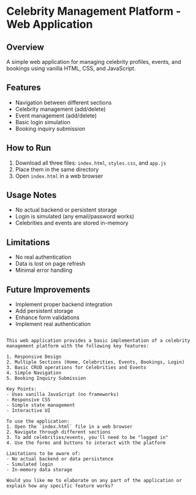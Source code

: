# Celebrity Management Platform - Web Application

## Overview
A simple web application for managing celebrity profiles, events, and bookings using vanilla HTML, CSS, and JavaScript.

## Features
- Navigation between different sections
- Celebrity management (add/delete)
- Event management (add/delete)
- Basic login simulation
- Booking inquiry submission

## How to Run
1. Download all three files: `index.html`, `styles.css`, and `app.js`
2. Place them in the same directory
3. Open `index.html` in a web browser

## Usage Notes
- No actual backend or persistent storage
- Login is simulated (any email/password works)
- Celebrities and events are stored in-memory

## Limitations
- No real authentication
- Data is lost on page refresh
- Minimal error handling

## Future Improvements
- Implement proper backend integration
- Add persistent storage
- Enhance form validations
- Implement real authentication
```

This web application provides a basic implementation of a celebrity management platform with the following key features:

1. Responsive Design
2. Multiple Sections (Home, Celebrities, Events, Bookings, Login)
3. Basic CRUD operations for Celebrities and Events
4. Simple Navigation
5. Booking Inquiry Submission

Key Points:
- Uses vanilla JavaScript (no frameworks)
- Responsive CSS
- Simple state management
- Interactive UI

To use the application:
1. Open the `index.html` file in a web browser
2. Navigate through different sections
3. To add celebrities/events, you'll need to be "logged in"
4. Use the forms and buttons to interact with the platform

Limitations to be aware of:
- No actual backend or data persistence
- Simulated login
- In-memory data storage

Would you like me to elaborate on any part of the application or explain how any specific feature works?
